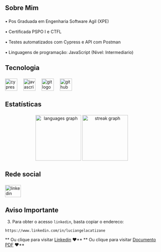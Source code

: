 
<h2 align="left">Sobre Mim</h2>

###

<p align="left">• Pos Graduada em Engenharia Software Agil (XPE)<br><br>• Certificada PSPO I e CTFL<br><br>• Testes automatizados com  Cypress e API com Postman <br><br>• Linguagens de programação: JavaScript (Nivel: Intermediario)  </p>

###

<h2 align="left">Tecnologia</h2>

###

<div align="left">
  <img src="https://skillicons.dev/icons?i=cypress" height="40" alt="cypress logo"  />
  <img width="12" />
  <img src="https://skillicons.dev/icons?i=js" height="40" alt="javascript logo"  />
  <img width="12" />
 <img src="https://skillicons.dev/icons?i=git" height="40" alt="git logo"  />
  <img width="12" />
  <img src="https://skillicons.dev/icons?i=github" height="40" alt="github logo"  />
</div>

###

<h2 align="left">Estatísticas</h2>

###

<div align="center">
  <img src="https://github-readme-stats.vercel.app/api/top-langs?username=Catizane&locale=pt-br&hide_title=false&layout=compact&card_width=320&langs_count=5&theme=dark&hide_border=true&order=2" height="150" alt="languages graph"  />
  

  
  <img src="https://streak-stats.demolab.com?user=thigo1&theme=dark&hide_border=true&border_radius=5&date_format=j%20M%5B%20Y%5D&order=3" height="150" alt="streak graph"  />
  
</div>

###

<h2 align="left">Rede social</h2>

###

<div align="left">
  <a href="https://www.linkedin.com/in/luciangelacatizane/" target="_blank">
    <img src="https://raw.githubusercontent.com/maurodesouza/profile-readme-generator/master/src/assets/icons/social/linkedin/default.svg" width="52" height="40" alt="linkedin logo"  />
  </a>
</div>

###

## Aviso Importante
3. Para obter o acesso `linkedin`, basta copiar o endereco:

```
https://www.linkedin.com/in/luciangelacatizane
```

** Ou clique para visitar [Linkedin](https://www.linkedin.com/in/luciangelacatizane) ❤**
** Ou clique para visitar [Documento PDF](https://github.com/Catizane/Catizane/blob/main/-102024Curriculo_Luciangela_Catizane.pdf) ❤**

